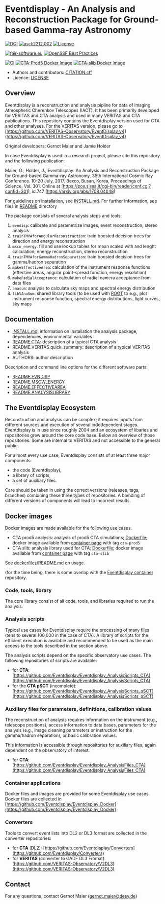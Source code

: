 # Eventdisplay - An Analysis and Reconstruction Package for Ground-based Gamma-ray Astronomy


[![DOI](https://zenodo.org/badge/DOI/10.5281/zenodo.6814319.svg)](https://doi.org/10.5281/zenodo.6814319)
[![ascl:2212.002](https://img.shields.io/badge/ascl-2212.002-blue.svg?colorB=262255)](https://ascl.net/2212.002)
[![License](https://img.shields.io/badge/License-BSD_3--Clause-blue.svg)](https://opensource.org/licenses/BSD-3-Clause)

[![fair-software.eu](https://img.shields.io/badge/fair--software.eu-%E2%97%8F%20%20%E2%97%8F%20%20%E2%97%8B%20%20%E2%97%8F%20%20%E2%97%8B-orange)](https://fair-software.eu)
[![OpenSSF Best Practices](https://bestpractices.coreinfrastructure.org/projects/6753/badge)](https://bestpractices.coreinfrastructure.org/projects/6753)

[![CI](https://github.com/Eventdisplay/Eventdisplay/actions/workflows/ci.yml/badge.svg)](https://github.com/Eventdisplay/Eventdisplay/actions/workflows/ci.yml)
[![CTA-Prod5 Docker Image](https://github.com/Eventdisplay/Eventdisplay/actions/workflows/packages-cta-prod5.yml/badge.svg)](https://github.com/Eventdisplay/Eventdisplay/actions/workflows/packages-cta-prod5.yml)
[![CTA-slib Docker Image](https://github.com/Eventdisplay/Eventdisplay/actions/workflows/packages-cta-slib.yml/badge.svg)](https://github.com/Eventdisplay/Eventdisplay/actions/workflows/packages-cta-slib.yml)


* Authors and contributors: [CITATION.cff](CITATION.cff)
* Licence: [LICENSE](LICENSE)


## Overview

Eventdisplay is a reconstruction and analysis pipline for data of
Imaging Atmospheric Cherenkov Telescopes (IACT).
It has been primarily developed for VERITAS and CTA analysis and used in
many VERITAS and CTA publications. 
This repository contains the Eventdisplay version used for CTA and other analyses.
For the VERITAS version, please go to [https://github.com/VERITAS-Observatory/EventDisplay_v4](https://github.com/VERITAS-Observatory/EventDisplay_v4)

Original developers: Gernot Maier and Jamie Holder

In case Eventdisplay is used in a research project, please cite this repository and
the following publication:

Maier, G.; Holder, J., Eventdisplay: An Analysis and Reconstruction Package for 
Ground-based Gamma-ray Astronomy,  35th International Cosmic Ray Conference.
10-20 July, 2017. Bexco, Busan, Korea, Proceedings of Science, Vol. 301.
Online at [https://pos.sissa.it/cgi-bin/reader/conf.cgi?confid=301], id.747
[https://arxiv.org/abs/1708.04048]

For guidelines on installation, see [INSTALL.md](INSTALL.md). For further information, 
see files in [README](./README) directory

The package consists of several analysis steps and tools:

1. `evndisp`: calibrate and parametrize images, event reconstruction, stereo analysis
2. `trainTMVAforAngularReconstruction`: train boosted decision trees for direction and energy reconstruction
3. `mscw_energy`: fill and use lookup tables for mean scaled with and lenght calculation, energy reconstruction, stereo reconstruction
4. `trainTMVAforGammaHadronSeparation`: train boosted decision trees for gamma/hadron separation
5. `makeEffectiveArea`: calculation of the instrument response functions (effective areas, angular point-spread function, energy resolution)
6. `makeRadialAcceptance`: calculation of radial camera acceptance from data files
7. `anasum`: analysis to calculate sky maps and spectral energy distribution
8. `libVAnaSum`: shared library tools (to be used with [ROOT](https://root.cern/) to e.g., plot instrument response function, spectral energy distributions, light curves, sky maps

## Documentation

- [INSTALL.md](INSTALL.md): information on installation the analysis package, dependencies, environmental variables
- [README.CTA](README/README.CTA): description of a typical CTA analysis
- README.VERITAS.quick_summary: description of a typical VERITAS analysis
- AUTHORS: author description

Description and command line options for the different software parts:

- [README.EVNDISP](README/README.EVNDISP)
- [README.MSCW_ENERGY](README/README.MSCW_ENERGY)
- [README.EFFECTIVEAREA](README/README.EFFECTIVEAREA)
- [README.ANALYSISLIBRARY](README/README.ANALYSISLIBRARY)

## The Eventdisplay Ecosystem

Reconstruction and analysis can be complex; it requires inputs from different sources and execution of several indedependent stages.
Eventdisplay is in use since roughly 2004 and an ecosystem of libaries and repositories grew around the core code base. 
Below an overview of those repositories. 
Some are internal to VERITAS and not accessible to the general public.

For almost every use case, Eventdisplay consists of at least three major components: 
- the code (Eventdisplay), 
- a library of scripts,
- a set of auxiliary files.

Care should be taken in using the correct versions (releases, tags, branches) combining these three types of repositories.
A blending of different versions of components will lead to incorrect results.

## Docker images

Docker images are made available for the following use cases.

- CTA prod5 analysis: analysis of prod5 CTA simulations; [Dockerfile](dockerfiles/Dockerfile-cta-prod5); docker image available from [container page](https://github.com/Eventdisplay/Eventdisplay/pkgs/container/eventdisplay) with tag `cta-prod5`
- CTA slib: analysis library used for CTA; [Dockerfile](dockerfiles/Dockerfile-cta-slib); docker image available from [container page](https://github.com/Eventdisplay/Eventdisplay/pkgs/container/eventdisplay) with tag `cta-slib`

See [dockerfiles/README.md](dockerfiles/README.md) on usage.

(for the time being, there is some overlap with the [Eventdisplay container](https://github.com/Eventdisplay/Eventdisplay_Docker) repository.

### Code, tools, library

The core library consist of all code, tools, and libraries required to run the analysis.

### Analysis scripts

Typical use cases for Eventdisplay require the processing of many files (tens to several 100,000 in the case of CTA).
A library of scripts for the efficient execution is available and recommended to be used as the main access to the tools described in the section above.

The analysis scripts depend on the specific observatory use cases. 
The following repositories of scripts are available:

- for **CTA**: [https://github.com/Eventdisplay/Eventdisplay_AnalysisScripts_CTA](https://github.com/Eventdisplay/Eventdisplay_AnalysisScripts_CTA)
- for the **CTA pSCT** (incomplete): [https://github.com/Eventdisplay/Eventdisplay_AnalysisScripts_pSCT](https://github.com/Eventdisplay/Eventdisplay_AnalysisScripts_pSCT)

### Auxiliary files for parameters, definitions, calibration values

The reconstruction of analysis requires information on the instrument (e.g., telescope positions), access information to data bases, parameters for the analysis (e.g., image cleaning parameters or instruction for the gamma/hadron separation), or basic calibration values.

This information is accessible through repositories for auxiliary files, again dependent on the observatory of interest:

- for **CTA**: [https://github.com/Eventdisplay/Eventdisplay_AnalysisFiles_CTA](https://github.com/Eventdisplay/Eventdisplay_AnalysisFiles_CTA)

### Container applications

Docker files and images are provided for some Eventdisplay use cases.
Docker files are collected in [https://github.com/Eventdisplay/Eventdisplay_Docker](https://github.com/Eventdisplay/Eventdisplay_Docker)

### Converters

Tools to convert event lists into DL2 or DL3 format are collected in the converter repositories:

- for **CTA** (DL2): [https://github.com/Eventdisplay/Converters](https://github.com/Eventdisplay/Converters)
- for **VERITAS** (converter to GADF DL3 Fromat): [https://github.com/VERITAS-Observatory/V2DL3](https://github.com/VERITAS-Observatory/V2DL3)

## Contact

For any questions, contact Gernot Maier (gernot.maier@desy.de)
